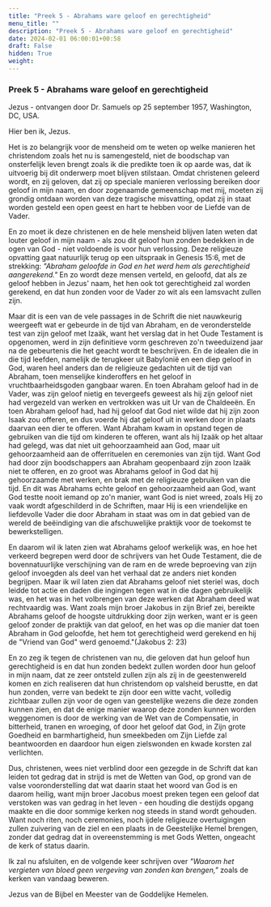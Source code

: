 ```yaml
---
title: "Preek 5 - Abrahams ware geloof en gerechtigheid"
menu_title: ""
description: "Preek 5 - Abrahams ware geloof en gerechtigheid"
date: 2024-02-01 06:00:01+00:58
draft: False
hidden: True
weight:
---
```

### Preek 5 - Abrahams ware geloof en gerechtigheid

Jezus - ontvangen door Dr. Samuels op 25 september 1957, Washington, DC, USA.

Hier ben ik, Jezus.

Het is zo belangrijk voor de mensheid om te weten op welke manieren het christendom zoals het nu is samengesteld, niet de boodschap van onsterfelijk leven brengt zoals ik die predikte toen ik op aarde was, dat ik uitvoerig bij dit onderwerp moet blijven stilstaan. Omdat christenen geleerd wordt, en zij geloven, dat zij op speciale manieren verlossing bereiken door geloof in mijn naam, en door zogenaamde gemeenschap met mij, moeten zij grondig ontdaan worden van deze tragische misvatting, opdat zij in staat worden gesteld een open geest en hart te hebben voor de Liefde van de Vader.

En zo moet ik deze christenen en de hele mensheid blijven laten weten dat louter geloof in mijn naam - als zou dit geloof hun zonden bedekken in de ogen van God - niet voldoende is voor hun verlossing. Deze religieuze opvatting gaat natuurlijk terug op een uitspraak in Genesis 15:6, met de strekking: *"Abraham geloofde in God en het werd hem als gerechtigheid aangerekend."* En zo wordt deze mensen verteld, en geloofd, dat als ze geloof hebben in Jezus' naam, het hen ook tot gerechtigheid zal worden gerekend, en dat hun zonden voor de Vader zo wit als een lamsvacht zullen zijn.

Maar dit is een van de vele passages in de Schrift die niet nauwkeurig weergeeft wat er gebeurde in de tijd van Abraham, en de veronderstelde test van zijn geloof met Izaäk, want het verslag dat in het Oude Testament is opgenomen, werd in zijn definitieve vorm geschreven zo'n tweeduizend jaar na de gebeurtenis die het geacht wordt te beschrijven. En de idealen die in die tijd leefden, namelijk de terugkeer uit Babylonië en een diep geloof in God, waren heel anders dan de religieuze gedachten uit de tijd van Abraham, toen menselijke kinderoffers en het geloof in vruchtbaarheidsgoden gangbaar waren. En toen Abraham geloof had in de Vader, was zijn geloof nietig en tevergeefs geweest als hij zijn geloof niet had vergezeld van werken en vertrokken was uit Ur van de Chaldeeën. En toen Abraham geloof had, had hij geloof dat God niet wilde dat hij zijn zoon Isaak zou offeren, en dus voerde hij dat geloof uit in werken door in plaats daarvan een dier te offeren. Want Abraham kwam in opstand tegen de gebruiken van die tijd om kinderen te offeren, want als hij Izaäk op het altaar had gelegd, was dat niet uit gehoorzaamheid aan God, maar uit gehoorzaamheid aan de offerrituelen en ceremonies van zijn tijd. Want God had door zijn boodschappers aan Abraham geopenbaard zijn zoon Izaäk niet te offeren, en zo groot was Abrahams geloof in God dat hij gehoorzaamde met werken, en brak met de religieuze gebruiken van die tijd. En dit was Abrahams echte geloof en gehoorzaamheid aan God, want God testte nooit iemand op zo'n manier, want God is niet wreed, zoals Hij zo vaak wordt afgeschilderd in de Schriften, maar Hij is een vriendelijke en liefdevolle Vader die door Abraham in staat was om in dat gebied van de wereld de beëindiging van die afschuwelijke praktijk voor de toekomst te bewerkstelligen.

En daarom wil ik laten zien wat Abrahams geloof werkelijk was, en hoe het verkeerd begrepen werd door de schrijvers van het Oude Testament, die de bovennatuurlijke verschijning van de ram en de wrede beproeving van zijn geloof invoegden als deel van het verhaal dat ze anders niet konden begrijpen. Maar ik wil laten zien dat Abrahams geloof niet steriel was, doch leidde tot actie en daden die ingingen tegen wat in die dagen gebruikelijk was, en het was in het volbrengen van deze werken dat Abraham deed wat rechtvaardig was. Want zoals mijn broer Jakobus in zijn Brief zei, bereikte Abrahams geloof de hoogste uitdrukking door zijn werken, want er is geen geloof zonder de praktijk van dat geloof, en het was op die manier dat toen Abraham in God geloofde, het hem tot gerechtigheid werd gerekend en hij de "Vriend van God" werd genoemd."(Jakobus 2: 23)

En zo zeg ik tegen de christenen van nu, die geloven dat hun geloof hun gerechtigheid is en dat hun zonden bedekt zullen worden door hun geloof in mijn naam, dat ze zeer ontsteld zullen zijn als zij in de geestenwereld komen en zich realiseren dat hun christendom op valsheid berustte, en dat hun zonden, verre van bedekt te zijn door een witte vacht, volledig zichtbaar zullen zijn voor de ogen van geestelijke wezens die deze zonden kunnen zien, en dat de enige manier waarop deze zonden kunnen worden weggenomen is door de werking van de Wet van de Compensatie, in bitterheid, tranen en wroeging, of door het geloof dat God, in Zijn grote Goedheid en barmhartigheid, hun smeekbeden om Zijn Liefde zal beantwoorden en daardoor hun eigen zielswonden en kwade korsten zal verlichten.

Dus, christenen, wees niet verblind door een gezegde in de Schrift dat kan leiden tot gedrag dat in strijd is met de Wetten van God, op grond van de valse vooronderstelling dat wat daarin staat het woord van God is en daarom heilig, want mijn broer Jacobus moest preken tegen een geloof dat verstoken was van gedrag in het leven - een houding die destijds opgang maakte en die door sommige kerken nog steeds in stand wordt gehouden. Want noch riten, noch ceremonies, noch ijdele religieuze overtuigingen zullen zuivering van de ziel en een plaats in de Geestelijke Hemel brengen, zonder dat gedrag dat in overeenstemming is met Gods Wetten, ongeacht de kerk of status daarin.

Ik zal nu afsluiten, en de volgende keer schrijven over *"Waarom het vergieten van bloed geen vergeving van zonden kan brengen,"* zoals de kerken van vandaag beweren.

Jezus van de Bijbel en Meester van de Goddelijke Hemelen.
